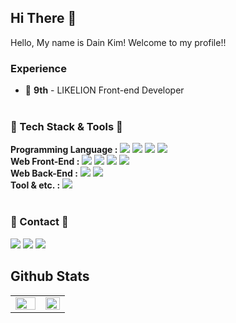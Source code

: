 ## Hi There 👋  
Hello, My name is Dain Kim! Welcome to my profile!!

### Experience
- :lion: **9th** - LIKELION Front-end Developer
<br><br>

### 🔨 Tech Stack & Tools 🔨
**Programming Language :**
<img src="https://img.shields.io/badge/C-000000?style=flat-square&logo=C&logoColor=#00599C"/>
<img src="https://img.shields.io/badge/C++-000000?style=flat-square&logo=cplusplus&logoColor=#8F79FF"/>
<img src="https://img.shields.io/badge/Java-000000?style=flat-square&logo=java&logoColor=#339933"/>
<img src="https://img.shields.io/badge/Python-000000?style=flat-square&logo=python&logoColor=#1572B6"/>
<br>
**Web Front-End :**
<img src="https://img.shields.io/badge/HTML5-000000?style=flat-square&logo=HTML5&logoColor=#E34F26"/></a> 
<img src="https://img.shields.io/badge/CSS-000000?style=flat-square&logo=CSS3&logoColor=#1572B6"/></a> 
<img src="https://img.shields.io/badge/JavaScript-000000?style=flat-square&logo=JavaScript&logoColor=#FFD700"/></a>
<img src="https://img.shields.io/badge/React-000000?style=flat-square&logo=React&logoColor=#87CEFA"/></a>
<br>
**Web Back-End :**
<img src="https://img.shields.io/badge/Django-000000?style=flat-square&logo=Django&logoColor=#267DFF"/></a> 
<img src="https://img.shields.io/badge/Spring-000000?style=flat-square&logo=Spring&logoColor=#66CDAA"/></a>
<br>
**Tool & etc. :**
<img src="https://img.shields.io/badge/MySQL-000000?style=flat-square&logo=MySQL&logoColor=#FFA926"/></a>
<br><br>


### 📧 Contact 📧 
<p>
  <a href="https://github.com/Dain-K" target="_blank"><img src="https://img.shields.io/badge/Github-181717?style=flat-square&logo=GitHub&logoColor=white"/></a>
  <a href="mailto:dksudi76@gmail.com"><img src="https://img.shields.io/badge/Gmail-d14836?style=flat-square&logo=Gmail&logoColor=white&link=dksudi76@gmail.com"/></a>
  <a href="https://blog.naver.com/inni760" target="_blank"><img src="https://img.shields.io/badge/naver.blog-03C75A?style=flat-square&logo=Naver&logoColor=white"/></a>
</p>


## Github Stats  
<table>
  <tr>
    <td valign="top" width="55%">
      <img src="https://github-readme-stats.vercel.app/api?username=Dain-K&show_icons=true&count_private=true&hide_border=true" align="left" style="width: 100%" />
    </td>
    <td valign="top" width="45%">
      <img src="https://github-readme-stats.vercel.app/api/top-langs/?username=Dain-K&hide_border=true&layout=compact" align="left" style="width: 100%" />
    </td>
  </tr>
</table>  

